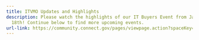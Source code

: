 ```yaml
---
title: ITVMO Updates and Highlights
description: Please watch the highlights of our IT Buyers Event from January
  18th! Continue below to find more upcoming events.
url-link: https://community.connect.gov/pages/viewpage.action?spaceKey=Egov&title=IT+Buyer%27s+CoP+Annual+Buyers+Event+January+2024&preview=/2454493766/2454493765/Buyers%20Event%20Highlights.mp4
---
```

